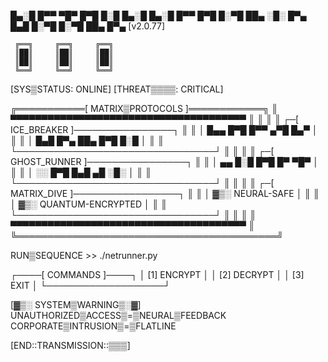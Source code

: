 █▄░█ █▀▀ ▀█▀ █▀█ █░█ █▄░█ █▄░█ █▀▀ █▀█
█░▀█ ██▄ ░█░ █▀▄ █▄█ █░▀█ █░▀█ ██▄ █▀▄  [v2.0.77]

     ╔══╗     ╔══╗     ╔══╗ 
     ║██║     ║██║     ║██║
     ║██║     ║██║     ║██║
     ╚══╝     ╚══╝     ╚══╝

[SYS▒STATUS: ONLINE]
[THREAT▒▒▒▒: CRITICAL]

╔═══════════[ MATRIX▒PROTOCOLS ]════════════╗
║ ▀▀▀▀▀▀▀▀▀▀▀▀▀▀▀▀▀▀▀▀▀▀▀▀▀▀▀▀▀▀▀▀▀▀▀▀▀▀ ║
║                                          ║
║    ┌─[ ICE_BREAKER ]────────────────┐   ║
║    │  █▄▄ █▀█ █▀▀ ▄▀█ █▄▀          │   ║
║    │  █▄█ █▀▄ ██▄ █▀█ █░█          │   ║
║    └────────────────────────────────┘   ║
║                                          ║
║    ┌─[ GHOST_RUNNER ]────────────────┐  ║
║    │ ▄▄ █░█ █▀█ █▀ ▀█▀              │  ║
║    │ ░░ █▀█ █▄█ ▄█ ░█░              │  ║
║    └────────────────────────────────┘   ║
║                                          ║
║    ┌─[ MATRIX_DIVE ]─────────────────┐  ║
║    │ ▓▒░ NEURAL-SAFE                 │  ║
║    │ ▓▒░ QUANTUM-ENCRYPTED           │  ║
║    └────────────────────────────────┘   ║
║                                          ║
║ ▀▀▀▀▀▀▀▀▀▀▀▀▀▀▀▀▀▀▀▀▀▀▀▀▀▀▀▀▀▀▀▀▀▀▀▀▀▀ ║
╚══════════════════════════════════════════╝

RUN▒SEQUENCE >> ./netrunner.py

┌────[ COMMANDS ]────┐
│ [1] ENCRYPT       │
│ [2] DECRYPT       │
│ [3] EXIT          │
└───────────────────┘

[▓▒░ SYSTEM▒WARNING▒░▓]
UNAUTHORIZED▒ACCESS▒=▒NEURAL▒FEEDBACK
CORPORATE▒INTRUSION▒=▒FLATLINE

[END::TRANSMISSION::▒▒▒]
